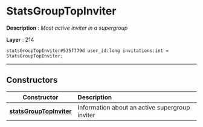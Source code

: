 # StatsGroupTopInviter

**Description** : *Most active inviter in a supergroup*

**Layer** : 214

```tl
statsGroupTopInviter#535f779d user_id:long invitations:int = StatsGroupTopInviter;
```

---

## Constructors

| Constructor | Description |
| :---: | :--- |
| [**statsGroupTopInviter**](constructor/statsGroupTopInviter) | Information about an active supergroup inviter |